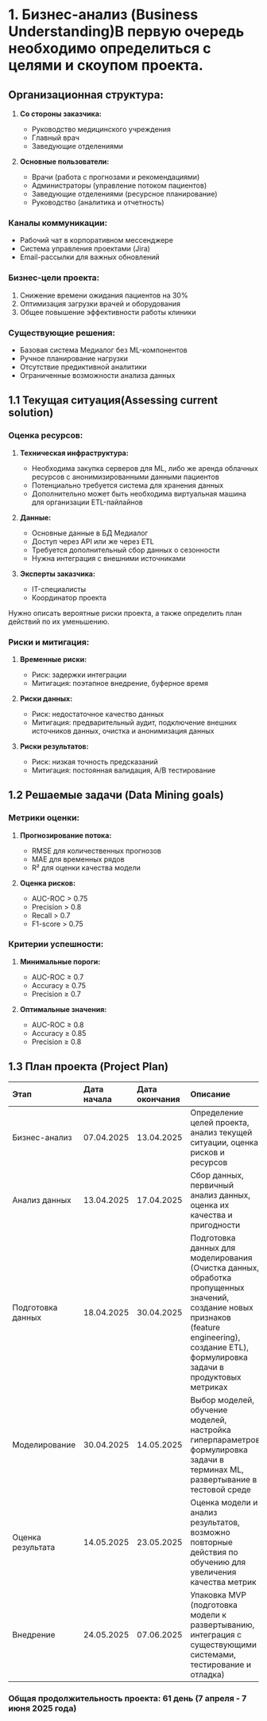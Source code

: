 # 1. Бизнес-анализ (Business Understanding)В первую очередь необходимо определиться с целями и скоупом проекта.

## Организационная структура: 
1. **Со стороны заказчика:**
   - Руководство медицинского учреждения
   - Главный врач
   - Заведующие отделениями 
   
2. **Основные пользователи:**
   - Врачи (работа с прогнозами и рекомендациями)
   - Администраторы (управление потоком пациентов)
   - Заведующие отделениями (ресурсное планирование)
   - Руководство (аналитика и отчетность)

### Каналы коммуникации:
- Рабочий чат в корпоративном мессенджере
- Система управления проектами (Jira)
- Email-рассылки для важных обновлений

### Бизнес-цели проекта:
1. Снижение времени ожидания пациентов на 30%
2. Оптимизация загрузки врачей и оборудования
3. Общее повышение эффективности работы клиники

### Существующие решения:
- Базовая система Медиалог без ML-компонентов
- Ручное планирование нагрузки
- Отсутствие предиктивной аналитики
- Ограниченные возможности анализа данных

## 1.1 Текущая ситуация(Assessing current solution)

### Оценка ресурсов:
1. **Техническая инфраструктура:**
   - Необходима закупка серверов для ML, либо же аренда облачных ресурсов с анонимизированными данными пациентов
   - Потенциально требуется система для хранения данных
   - Дополнительно может быть необходима виртуальная машина для организации ETL-пайлайнов 

2. **Данные:**
   - Основные данные в БД Медиалог
   - Доступ через API или же через ETL
   - Требуется дополнительный сбор данных о сезонности
   - Нужна интеграция с внешними источниками


3. **Эксперты заказчика:**
   - IT-специалисты
   - Координатор проекта


Нужно описать вероятные риски проекта, а также определить план действий по их уменьшению.
### Риски и митигация:
1. **Временные риски:**
   - Риск: задержки интеграции
   - Митигация: поэтапное внедрение, буферное время

2. **Риски данных:**
   - Риск: недостаточное качество данных
   - Митигация: предварительный аудит, подключение внешних источников данных, очистка и анонимизация данных

3. **Риски результатов:**
   - Риск: низкая точность предсказаний
   - Митигация: постоянная валидация, A/B тестирование

## 1.2 Решаемые задачи (Data Mining goals)
### Метрики оценки:
1. **Прогнозирование потока:**
   - RMSE для количественных прогнозов
   - MAE для временных рядов
   - R² для оценки качества модели

2. **Оценка рисков:**
   - AUC-ROC > 0.75
   - Precision > 0.8
   - Recall > 0.7
   - F1-score > 0.75

### Критерии успешности:
1. **Минимальные пороги:**
   - AUC-ROC ≥ 0.7
   - Accuracy ≥ 0.75
   - Precision ≥ 0.7

2. **Оптимальные значения:**
   - AUC-ROC ≥ 0.8
   - Accuracy ≥ 0.85
   - Precision ≥ 0.8

## 1.3 План проекта (Project Plan)

| Этап  | Дата начала | Дата окончания | Описание |
| :------------ | :---------- | :------------- | :------- |
| Бизнес-анализ | 07.04.2025 | 13.04.2025 | Определение целей проекта, анализ текущей ситуации, оценка рисков и ресурсов |
| Анализ данных | 13.04.2025 | 17.04.2025 | Сбор данных, первичный анализ данных, оценка их качества и пригодности |
| Подготовка данных | 18.04.2025 | 30.04.2025 | Подготовка данных для моделирования (Очистка данных,  обработка пропущенных значений, создание новых признаков (feature engineering), создание ETL), формулировка задачи в продуктовых метриках |
| Моделирование | 30.04.2025 | 14.05.2025 | Выбор моделей, обучение моделей, настройка гиперпараметров, формулировка задачи в терминах ML, развертывание в тестовой среде |
| Оценка результата | 14.05.2025 | 23.05.2025 | Оценка модели и анализ результатов, возможно повторные действия по обучению для увеличения качества метрик |
| Внедрение | 24.05.2025 | 07.06.2025 | Упаковка MVP (подготовка модели к развертыванию, интеграция с существующими системами, тестирование и отладка)  |

### Общая продолжительность проекта: 61 день (7 апреля - 7 июня 2025 года)
